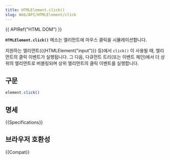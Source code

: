 ```yaml
---
title: HTMLElement.click()
slug: Web/API/HTMLElement/click
---
```


{{ APIRef("HTML DOM") }}

**`HTMLElement.click()`** 메소는 엘리먼트에 마우스 클릭을 시뮬레이션합니다.

지원하는 엘리먼트({{HTMLElement("input")}} 등)에서 `click()` 이 사용될 때, 엘리먼트의 클릭 이벤트가 실행됩니다. 그 다음, 다큐먼트 트리(또는 이벤트 체인)에서 더 상위의 엘리먼트로 버블링되며 상위 엘리먼트의 클릭 이벤트를 실행합니다.

## 구문

```js
element.click()
```

## 명세

{{Specifications}}

## 브라우저 호환성

{{Compat}}
